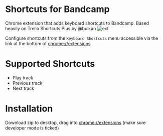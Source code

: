 # Shortcuts for Bandcamp

Chrome extension that adds  keyboard shortcuts to Bandcamp.
Based heavily on Trello Shortcuts Plus by @bulkan
![ext](https://raw.githubusercontent.com/bulkan/shortcuts-for-trello/)

Configure shortcuts from the `Keyboard Shortcuts` menu accessible via the link at the bottom of
[chrome://extensions](chrome://extensions)

# Supported Shortcuts

* Play track
* Previous track
* Next track

# Installation

Download zip to desktop, drag into [chrome://extensions](chrome://extensions) (make sure developer mode is ticked)
